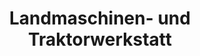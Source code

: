 ---
title: "Landmaschinen- und Traktorwerkstatt"
url: /egg/landmaschinen-und-traktorwerkstatt/
shop: Autowerkstatt
---